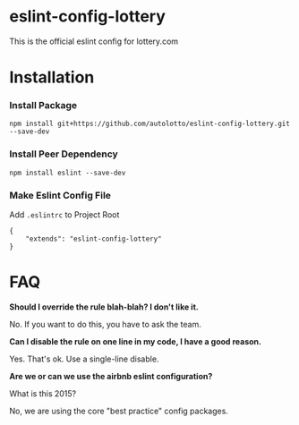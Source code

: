 # eslint-config-lottery

This is the official eslint config for lottery.com

# Installation

### Install Package

`npm install git+https://github.com/autolotto/eslint-config-lottery.git --save-dev`

### Install Peer Dependency

`npm install eslint --save-dev`

### Make Eslint Config File

Add `.eslintrc` to Project Root

```$javascript
{
    "extends": "eslint-config-lottery"
}
```


# FAQ

**Should I override the rule blah-blah? I don't like it.**

No.  If you want to do this, you have to ask the team.

**Can I disable the rule on one line in my code, I have a good reason.**

Yes.  That's ok. Use a single-line disable. 

**Are we or can we use the airbnb eslint configuration?**

What is this 2015? 

No, we are using the core "best practice" config packages. 

